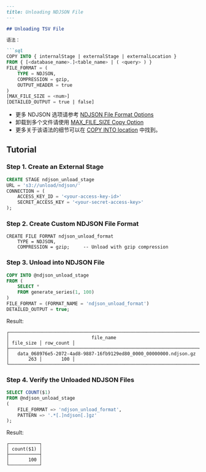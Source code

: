 ```markdown
---
title: Unloading NDJSON File
---

## Unloading TSV File

语法：

```sql
COPY INTO { internalStage | externalStage | externalLocation }
FROM { [<database_name>.]<table_name> | ( <query> ) }
FILE_FORMAT = (
    TYPE = NDJSON,
    COMPRESSION = gzip,
    OUTPUT_HEADER = true
)
[MAX_FILE_SIZE = <num>]
[DETAILED_OUTPUT = true | false]
```

- 更多 NDJSON 选项请参考 [NDJSON File Format Options](/sql/sql-reference/file-format-options#ndjson-options)
- 卸载到多个文件请使用 [MAX_FILE_SIZE Copy Option](/sql/sql-commands/dml/dml-copy-into-location#copyoptions)
- 更多关于该语法的细节可以在 [COPY INTO location](/sql/sql-commands/dml/dml-copy-into-location) 中找到。

## Tutorial

### Step 1. Create an External Stage

```sql
CREATE STAGE ndjson_unload_stage
URL = 's3://unload/ndjson/'
CONNECTION = (
    ACCESS_KEY_ID = '<your-access-key-id>'
    SECRET_ACCESS_KEY = '<your-secret-access-key>'
);
```

### Step 2. Create Custom NDJSON File Format

```
CREATE FILE FORMAT ndjson_unload_format
    TYPE = NDJSON,
    COMPRESSION = gzip;     -- Unload with gzip compression
```

### Step 3. Unload into NDJSON File

```sql
COPY INTO @ndjson_unload_stage
FROM (
    SELECT *
    FROM generate_series(1, 100)
)
FILE_FORMAT = (FORMAT_NAME = 'ndjson_unload_format')
DETAILED_OUTPUT = true;
```

Result:

```text
┌─────────────────────────────────────────────────────────────────────────────────────────────┐
│                              file_name                              │ file_size │ row_count │
├─────────────────────────────────────────────────────────────────────┼───────────┼───────────┤
│   data_068976e5-2072-4ad8-9887-16fb9129ed80_0000_00000000.ndjson.gz │       263 │       100 │
└─────────────────────────────────────────────────────────────────────────────────────────────┘
```

### Step 4. Verify the Unloaded NDJSON Files

```sql
SELECT COUNT($1)
FROM @ndjson_unload_stage
(
    FILE_FORMAT => 'ndjson_unload_format',
    PATTERN => '.*[.]ndjson[.]gz'
);
```

Result:

```text
┌───────────┐
│ count($1) │
├───────────┤
│       100 │
└───────────┘
```

